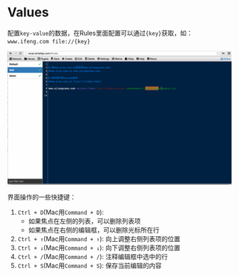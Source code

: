 # Values
配置`key-value`的数据，在Rules里面配置可以通过`{key}`获取，如：`www.ifeng.com file://{key}`

![Values](../img/values.gif)

界面操作的一些快捷键：

1. `Ctrl + D`(Mac用`Command + D`): 
	- 如果焦点在左侧的列表，可以删除列表项
	- 如果焦点在右侧的编辑框，可以删除光标所在行
2. `Ctrl + ↑`(Mac用`Command + ↑`): 向上调整右侧列表项的位置
3. `Ctrl + ↓`(Mac用`Command + ↓`): 向下调整右侧列表项的位置
4. `Ctrl + /`(Mac用`Command + /`): 注释编辑框中选中的行
5. `Ctrl + S`(Mac用`Command + S`): 保存当前编辑的内容